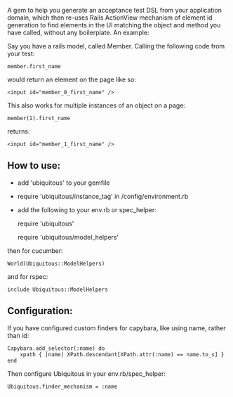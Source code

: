 A gem to help you generate an acceptance test DSL from your application domain, which then re-uses Rails ActionView mechanism of element id generation to find elements in the UI matching the object and method you have called, without any boilerplate.  An example:

Say you have a rails model, called Member. Calling the following code from your test:


    member.first_name


would return an element on the page like so:

    <input id="member_0_first_name" />


This also works for multiple instances of an object on a page:


    member(1).first_name


returns:

    <input id="member_1_first_name" />


## How to use:

* add 'ubiquitous' to your gemfile
* require 'ubiquitous/instance_tag' in /config/environment.rb
* add the following to your env.rb or spec_helper:

    require 'ubiquitous'

	require 'ubiquitous/model_helpers'
	
then for cucumber:
	
	World(Ubiquitous::ModelHelpers)
	
and for rspec:

    include Ubiquitous::ModelHelpers

## Configuration:

If you have configured custom finders for capybara, like using name, rather than id:
    
	Capybara.add_selector(:name) do
	    xpath { |name| XPath.descendant[XPath.attr(:name) == name.to_s] }
	end
	
Then configure Ubiquitous in your env.rb/spec_helper:

    Ubiquitous.finder_mechanism = :name  
	 






